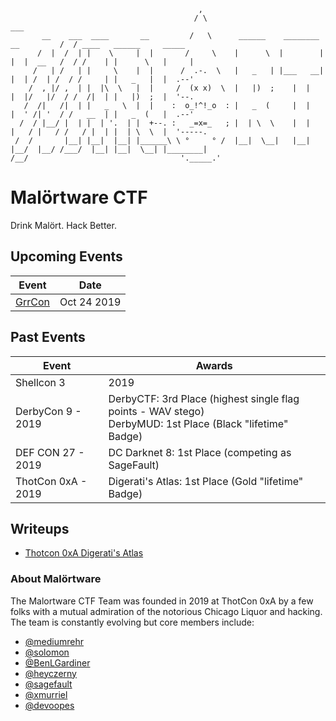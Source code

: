 ```
                                          ,
                                         / \                                        ___
       __    ___  ____       __         /   \      ______    ________   __         /  / ____   ______     _____
      /  |  /  | |    \     |  |       /     \    |      \  |        | |  |  __   /  / /    | |      \   |     |
     /   | /   | |     \    |  |      /  .-.  \   |   _   | |___   __| |  | /  | /  / /     | |   _   |  |  .--'
    /  , |/ ,  | |  |\  \   |  |     /  (x x)  \  |   |)  ;    |  |    |  |/   |/  / /  /|  | |   |)  ;  |  '--.
   /  /|   /|  | |   _   \  |  |    :  o_!^!_o  : |   _  (     |  |    |  ' /| '  / /   __  | |   _  (   |  .--'
  /  / |__/ |  | |  | '.  | |  +--. :   _=x=_   ; |  | \  \    |  |    |   / |   / /   / |  | |  | \  \  |  '-----.
 /  /       |__| |__|  |__| |______\ \ °     ° /  |__|  \__|   |__|    |__/  |__/ /___/  |__| |__|  \__| |________|
/__/                                  '._____.'
```

# Malörtware CTF

Drink Malört. Hack Better.

## Upcoming Events

| Event  | Date |
| ------------- | ------------- |
| [GrrCon](https://GrrCon.com) | Oct 24 2019 |

## Past Events

| Event  | Awards |
| ------------- | ------------- |
| Shellcon 3  | 2019  | DC562 CTF: 3rd Place |
| DerbyCon 9 - 2019 | DerbyCTF: 3rd Place (highest single flag points - WAV stego)<br>DerbyMUD: 1st Place (Black "lifetime" Badge) |
| DEF CON 27 - 2019 | DC Darknet 8: 1st Place (competing as SageFault) |
| ThotCon 0xA - 2019 | Digerati's Atlas: 1st Place (Gold "lifetime" Badge) |

## Writeups

- [Thotcon 0xA Digerati's Atlas](https://blog.rehr.io/Thotcon-0xA-Digeratis-Atlas-Write-up/)

### About Malörtware

The Malortware CTF Team was founded in 2019 at ThotCon 0xA by a few folks with a mutual admiration of the notorious Chicago Liquor and hacking. The team is constantly evolving but core members include:

- [@mediumrehr](https://www.twitter.com/mediumrehr)
- [@solomon](https://www.twitter.com/__solomon__)
- [@BenLGardiner](https://www.twitter.com/BenLGardiner)
- [@heyczerny](https://www.twitter.com/heyczerny)
- [@sagefault](https://www.twitter.com/sagefault)
- [@xmurriel](https://www.twitter.com/xmurriel)
- [@devoopes](https://www.twitter.com/devoopes)

